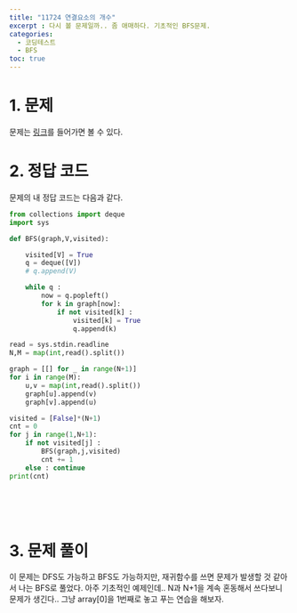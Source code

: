 ```yaml
---
title: "11724 연결요소의 개수"
excerpt : 다시 볼 문제일까.. 좀 애매하다. 기초적인 BFS문제.
categories:
  - 코딩테스트
  - BFS
toc: true
---
```

  
# 1. 문제

문제는 [링크](https://www.acmicpc.net/problem/11724)를 들어가면 볼 수 있다.

# 2. 정답 코드

문제의 내 정답 코드는 다음과 같다.

```python
from collections import deque
import sys

def BFS(graph,V,visited):

    visited[V] = True
    q = deque([V])
    # q.append(V)

    while q :
        now = q.popleft()
        for k in graph[now]:
            if not visited[k] :
                visited[k] = True
                q.append(k)

read = sys.stdin.readline
N,M = map(int,read().split())

graph = [[] for _ in range(N+1)]
for i in range(M):
    u,v = map(int,read().split())
    graph[u].append(v)
    graph[v].append(u)

visited = [False]*(N+1)
cnt = 0
for j in range(1,N+1):
    if not visited[j] :
        BFS(graph,j,visited)
        cnt += 1
    else : continue
print(cnt)
```

<br/><br/><br/>

# 3. 문제 풀이

이 문제는 DFS도 가능하고 BFS도 가능하지만, 재귀함수를 쓰면 문제가 발생할 것 같아서
나는 BFS로 풀었다. 아주 기초적인 예제인데.. N과 N+1을 계속 혼동해서 쓰다보니 문제가 생긴다.. 
그냥 array[0]을 1번째로 놓고 푸는 연습을 해보자. 
